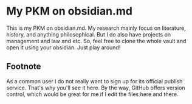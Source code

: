 # My PKM on obsidian.md

This is my PKM on obsidian.md. My research mainly focus on literature, history, and anything philosophical. But I do also have projects on management and law and etc. So, feel free to clone the whole vault and open it using your obsidian. Just play around!

## Footnote
As a common user I do not really want to sign up for its official publish service. That's why you'll see it here. By the way, GitHub offers version control, which would be great for me if I edit the files here and there.